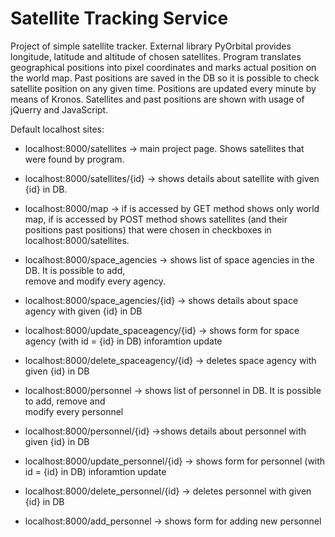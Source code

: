 # Satellite Tracking Service

Project of simple satellite tracker. External library PyOrbital provides longitude, latitude and altitude of 
chosen satellites. Program translates geographical positions into pixel coordinates and marks actual position 
on the world map. Past positions are saved in the DB so it is possible to check  satellite position on 
any given time. Positions are updated every minute by means of Kronos. Satellites and past positions are shown 
with usage of jQuerry and JavaScript.


Default localhost sites:

- localhost:8000/satellites  → main project page. Shows satellites that were found by program.

- localhost:8000/satellites/{id}  → shows details about satellite with given {id} in DB.

- localhost:8000/map  → if is accessed by GET method shows only world map,
                        if is accessed by POST method shows satellites (and their positions past
                        positions) that were chosen in checkboxes in localhost:8000/satellites.

- localhost:8000/space_agencies  → shows list of space agencies in the DB. It is possible to add, 					
                                   remove and modify every agency.

- localhost:8000/space_agencies/{id}  → shows details about space agency with given {id} in DB

- localhost:8000/update_spaceagency/{id}  → shows form for space agency (with id = {id} in DB) inforamtion update

- localhost:8000/delete_spaceagency/{id}  → deletes space agency with given {id} in DB


- localhost:8000/personnel  → shows list of personnel in DB. It is possible to add, remove and 					   
                               modify every personnel
                               
- localhost:8000/personnel/{id}  →shows details about personnel with given {id} in DB

- localhost:8000/update_personnel/{id}  → shows form for personnel (with id = {id} in DB) inforamtion update

- localhost:8000/delete_personnel/{id}  → deletes personnel with given {id} in DB

- localhost:8000/add_personnel → shows form for adding new personnel

